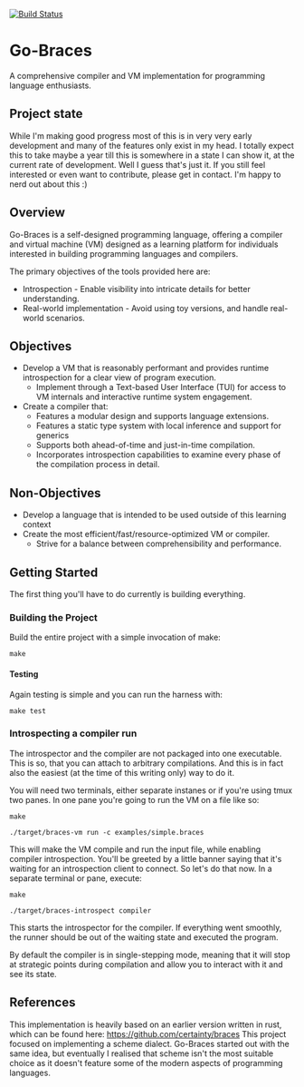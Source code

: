 [![Build Status](https://github.com/certainty/go-braces/actions/workflows/ci.yml/badge.svg?branch=main)](https://github.com/certainty/go-braces/actions/workflows/ci.yml)

# Go-Braces
A comprehensive compiler and VM implementation for programming language enthusiasts.

## Project state
While I'm making good progress most of this is in very very early development and many of the features only exist in my head.
I totally expect this to take maybe a year till this is somewhere in a state I can show it, at the current rate of development.
Well I guess that's just it. If you still feel interested or even want to contribute, please get in contact. I'm happy to
nerd out about this :) 

## Overview

Go-Braces is a self-designed programming language, offering a compiler and virtual machine (VM) designed as a learning platform for individuals interested in building programming languages and compilers.

The primary objectives of the tools provided here are:

* Introspection - Enable visibility into intricate details for better understanding.
* Real-world implementation - Avoid using toy versions, and handle real-world scenarios.

## Objectives

* Develop a VM that is reasonably performant and provides runtime introspection for a clear view of program execution.
  * Implement through a Text-based User Interface (TUI) for access to VM internals and interactive runtime system engagement.
* Create a compiler that:
  * Features a modular design and supports language extensions.
  * Features a static type system with local inference and support for generics 
  * Supports both ahead-of-time and just-in-time compilation.
  * Incorporates introspection capabilities to examine every phase of the compilation process in detail.

## Non-Objectives

* Develop a language that is intended to be used outside of this learning context
* Create the most efficient/fast/resource-optimized VM or compiler.
  * Strive for a balance between comprehensibility and performance.

## Getting Started

The first thing you'll have to do currently is building everything.

### Building the Project

Build the entire project with a simple invocation of make:

```
make
```

#### Testing

Again testing is simple and you can run the harness with:

```
make test
```

### Introspecting a compiler run

The introspector and the compiler are not packaged into one executable. This is so, that you can attach to arbitrary 
compilations. And this is in fact also the easiest (at the time of this writing only) way to do it.

You will need two terminals, either  separate instanes or if you're using tmux two panes.
In one pane you're going to run the VM on a file like so:

```
make

./target/braces-vm run -c examples/simple.braces
```

This will make the VM compile and run the input file, while enabling compiler introspection.
You'll be greeted by a little banner saying that it's waiting for an introspection client to connect.
So let's do that now. In a separate terminal or pane, execute:

```
make

./target/braces-introspect compiler 
```

This starts the introspector for the compiler. If everything went smoothly, the runner should be out of 
the waiting state and executed the program. 

By default the compiler is in single-stepping mode, meaning that it will stop at strategic points during compilation
and allow you to interact with it and see its state.


## References

This implementation is heavily based on an earlier version written in rust, which can be found here: https://github.com/certainty/braces
This project focused on implementing a scheme dialect. Go-Braces started out with the same idea,
but eventually I realised that scheme isn't the most suitable choice as it doesn't feature some of the modern
aspects of programming languages.
